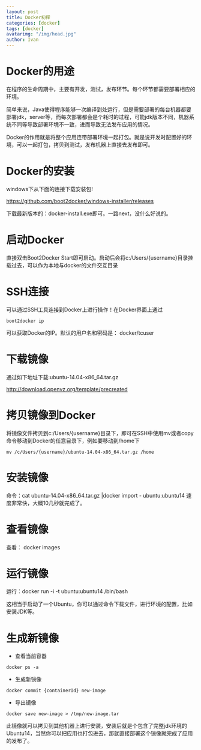 ```yaml
---
layout: post
title: Docker初探
categories: [docker]
tags: [docker]
avatarimg: "/img/head.jpg"
author: Ivan
---
```


# Docker的用途
在程序的生命周期中，主要有开发，测试，发布环节。每个环节都需要部署相应的环境。

简单来说，Java使得程序能够一次编译到处运行，但是需要部署的每台机器都要部署jdk，server等，而每次部署都会是个耗时的过程，可能jdk版本不同，机器系统不同等导致部署环境不一致，进而导致无法发布应用的情况。

Docker的作用就是将整个应用连带部署环境一起打包。就是说开发时配置好的环境，可以一起打包，拷贝到测试，发布机器上直接去发布即可。

# Docker的安装

windows下从下面的连接下载安装包!

https://github.com/boot2docker/windows-installer/releases

下载最新版本的：docker-install.exe即可。一路next，没什么好说的。

# 启动Docker

直接双击Boot2Docker Start即可启动。启动后会将c:/Users/{username}目录挂载过去，可以作为本地与docker的文件交互目录

# SSH连接
可以通过SSH工具连接到Docker上进行操作！在Docker界面上通过
```
boot2docker ip
```
可以获取Docker的IP。默认的用户名和密码是： docker/tcuser

<!-- more -->

# 下载镜像

通过如下地址下载:ubuntu-14.04-x86_64.tar.gz

http://download.openvz.org/template/precreated

# 拷贝镜像到Docker

将镜像文件拷贝到c:/Users/{username}目录下，即可在SSH中使用mv或者copy命令移动到Docker的任意目录下，例如要移动到/home下
```
mv /c/Users/{username}/ubuntu-14.04-x86_64.tar.gz /home
```

# 安装镜像

命令：cat ubuntu-14.04-x86_64.tar.gz |docker import - ubuntu:ubuntu14
速度非常快，大概10几秒就完成了。

# 查看镜像

查看： docker images

# 运行镜像

运行：docker run -i -t ubuntu:ubuntu14 /bin/bash

这相当于启动了一个Ubuntu，你可以通过命令下载文件，进行环境的配置，比如安装JDK等。

# 生成新镜像

- 查看当前容器
```
docker ps -a
```

- 生成新镜像
```
docker commit {containerId} new-image
```

- 导出镜像
```
docker save new-image > /tmp/new-image.tar
```

此镜像就可以拷贝到其他机器上进行安装，安装后就是个包含了完整jdk环境的Ubuntu14，当然你可以把应用也打包进去，那就直接部署这个镜像就完成了应用的发布了。

